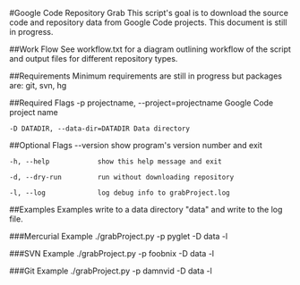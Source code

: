 #Google Code Repository Grab
This script's goal is to download the source code and repository data from Google Code projects. This document is still in progress.

##Work Flow
See workflow.txt for a diagram outlining workflow of the script and output files for different repository types.

##Requirements
Minimum requirements are still in progress but packages are: git, svn, hg

##Required Flags
	-p projectname, --project=projectname Google Code project name

	-D DATADIR, --data-dir=DATADIR Data directory

##Optional Flags
	--version             show program's version number and exit
 
 	-h, --help            show this help message and exit
  
	-d, --dry-run         run without downloading repository
  
	-l, --log             log debug info to grabProject.log

##Examples
Examples write to a data directory "data" and write to the log file.

###Mercurial Example
	./grabProject.py -p pyglet -D data -l
	
###SVN Example
	./grabProject.py -p foobnix -D data -l
	
###Git Example
	./grabProject.py -p damnvid -D data -l